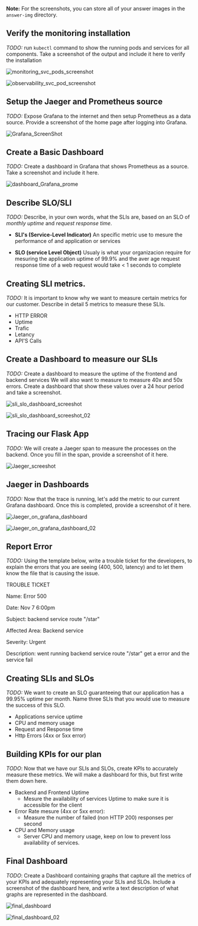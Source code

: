 **Note:** For the screenshots, you can store all of your answer images in the `answer-img` directory.

## Verify the monitoring installation

*TODO:* run `kubectl` command to show the running pods and services for all components. Take a screenshot of the output and include it here to verify the installation

![monitoring_svc_pods_screenshot](answer-img/monitoring_svc_pods_screenshot.png)

![observability_svc_pod_screenshot](answer-img/observability_svc_pod_screenshot.png)

## Setup the Jaeger and Prometheus source
*TODO:* Expose Grafana to the internet and then setup Prometheus as a data source. Provide a screenshot of the home page after logging into Grafana.

![Grafana_ScreenShot](answer-img/Grafana_ScreenShot.png)

## Create a Basic Dashboard
*TODO:* Create a dashboard in Grafana that shows Prometheus as a source. Take a screenshot and include it here.

![dashboard_Grafana_prome](answer-img/dashboard_Grafana_prome.png)

## Describe SLO/SLI
*TODO:* Describe, in your own words, what the SLIs are, based on an SLO of *monthly uptime* and *request response time*.

- **SLI's (Service-Level Indicator)** An specific metric use to mesure the performance of and application or services 

- **SLO (service Level Object)** Usualy is what your organizacion require for mesuring the application uptime of 99.9% and the aver age request response time of a web request would take < 1 seconds to complete


## Creating SLI metrics.
*TODO:* It is important to know why we want to measure certain metrics for our customer. Describe in detail 5 metrics to measure these SLIs. 

- HTTP ERROR
- Uptime
- Trafic
- Letancy
- API'S Calls 

## Create a Dashboard to measure our SLIs
*TODO:* Create a dashboard to measure the uptime of the frontend and backend services We will also want to measure to measure 40x and 50x errors. Create a dashboard that show these values over a 24 hour period and take a screenshot.

![sli_slo_dashboard_screeshot](answer-img/sli_slo_dashboard_screeshot.png)

![sli_slo_dashboard_screeshot_02](answer-img/sli_slo_dashboard_screeshot_02.png)


## Tracing our Flask App
*TODO:*  We will create a Jaeger span to measure the processes on the backend. Once you fill in the span, provide a screenshot of it here.

![Jaeger_screeshot](answer-img/Jaeger_screeshot.png)

## Jaeger in Dashboards
*TODO:* Now that the trace is running, let's add the metric to our current Grafana dashboard. Once this is completed, provide a screenshot of it here.

![Jaeger_on_grafana_dashboard](answer-img/Jaeger_on_grafana_dashboard.png)

![Jaeger_on_grafana_dashboard_02](answer-img/Jaeger_on_grafana_dashboard_02.png)

## Report Error
*TODO:* Using the template below, write a trouble ticket for the developers, to explain the errors that you are seeing (400, 500, latency) and to let them know the file that is causing the issue.

TROUBLE TICKET

Name: Error 500

Date: Nov 7 6:00pm

Subject: backend service route "/star"

Affected Area: Backend service 

Severity: Urgent 

Description: went running backend service route "/star" get a error and the service fail


## Creating SLIs and SLOs
*TODO:* We want to create an SLO guaranteeing that our application has a 99.95% uptime per month. Name three SLIs that you would use to measure the success of this SLO.

- Applications service uptime 
- CPU and memory usage 
- Request and Response time 
- Http Errors (4xx or 5xx error)

## Building KPIs for our plan
*TODO*: Now that we have our SLIs and SLOs, create KPIs to accurately measure these metrics. We will make a dashboard for this, but first write them down here.

- Backend and Frontend Uptime
    - Mesure the availability of services Uptime to make sure it is accessible for the client
- Error Rate mesure (4xx or 5xx error):
    - Measure the number of failed (non HTTP 200) responses per second
- CPU and Memory usage    
    - Server CPU and memory usage, keep on low to prevent loss availability of services.

## Final Dashboard
*TODO*: Create a Dashboard containing graphs that capture all the metrics of your KPIs and adequately representing your SLIs and SLOs. Include a screenshot of the dashboard here, and write a text description of what graphs are represented in the dashboard.  

![final_dashboard](answer-img/final_dashboard.png)

![final_dashboard_02](answer-img/final_dashboard_02.png)
